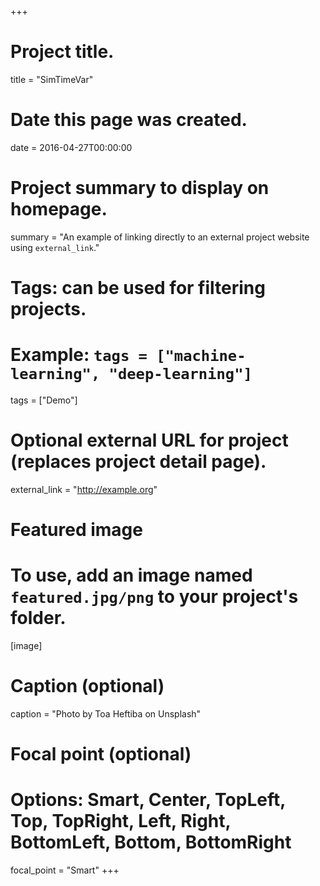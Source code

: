 +++
# Project title.
title = "SimTimeVar"

# Date this page was created.
date = 2016-04-27T00:00:00

# Project summary to display on homepage.
summary = "An example of linking directly to an external project website using `external_link`."

# Tags: can be used for filtering projects.
# Example: `tags = ["machine-learning", "deep-learning"]`
tags = ["Demo"]

# Optional external URL for project (replaces project detail page).
external_link = "http://example.org"

# Featured image
# To use, add an image named `featured.jpg/png` to your project's folder. 
[image]
  # Caption (optional)
  caption = "Photo by Toa Heftiba on Unsplash"

  # Focal point (optional)
  # Options: Smart, Center, TopLeft, Top, TopRight, Left, Right, BottomLeft, Bottom, BottomRight
  focal_point = "Smart"
+++
